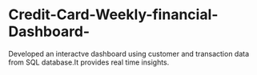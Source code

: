 # Credit-Card-Weekly-financial-Dashboard-
Developed an interactve dashboard using customer and transaction data from SQL database.It provides real time insights.
